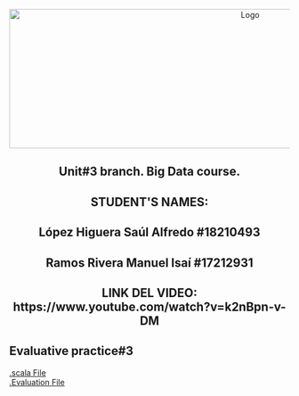 <p align="center">
    <img alt="Logo" src="https://www.tijuana.tecnm.mx/wp-content/uploads/2021/08/liston-de-logos-oficiales-educacion-tecnm-FEB-2021.jpg" width=850 height=250>
</p>
<H2><p align="center">Unit#3 branch. Big Data course.</p></H2>
<H2><p align="Center">STUDENT'S NAMES: </p></H2>

<H2><p align="Center">López Higuera Saúl Alfredo #18210493</p></H2>

<H2><p align="Center">Ramos Rivera Manuel Isaí #17212931</p></H2>
<H2><p align="Center">LINK DEL VIDEO: https://www.youtube.com/watch?v=k2nBpn-v-DM </p></H2>

## Evaluative practice#3
[.scala File](https://github.com/Saul12344/datos-masivos/blob/unit-3/evaluation%20practice/Evaluation3.scala)  
[.Evaluation File](https://github.com/Saul12344/datos-masivos/blob/unit-3/evaluation%20practice/readme.md)  



